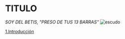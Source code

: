
# TITULO
*SOY DEL BETIS, "PRESO DE TUS 13 BARRAS"*
![escudo](https://img2.rtve.es/v/6906973/vertical/?h=400)
 
 [1.Introducción](introduccion.md)
